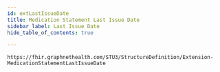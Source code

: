 ```yaml
---
id: extLastIssueDate
title: Medication Statement Last Issue Date
sidebar_label: Last Issue Date
hide_table_of_contents: true

---
```


```https://fhir.graphnethealth.com/STU3/StructureDefinition/Extension-MedicationStatementLastIssueDate```
